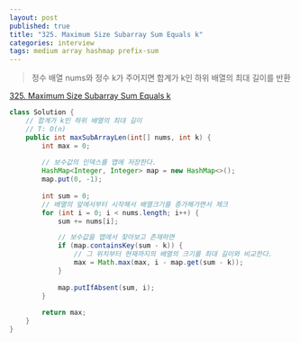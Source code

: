 ```yaml
---
layout: post
published: true
title: "325. Maximum Size Subarray Sum Equals k"
categories: interview
tags: medium array hashmap prefix-sum
---
```


> 정수 배열 nums와 정수 k가 주어지면 합계가 k인 하위 배열의 최대 길이를 반환

[325. Maximum Size Subarray Sum Equals k](https://leetcode.com/problems/maximum-size-subarray-sum-equals-k/)

```java
class Solution {
    // 합계가 k인 하위 배열의 최대 길이
    // T: O(n)
    public int maxSubArrayLen(int[] nums, int k) {
        int max = 0;
        
        // 보수값의 인덱스를 맵에 저장한다.
        HashMap<Integer, Integer> map = new HashMap<>();
        map.put(0, -1);
        
        int sum = 0;
        // 배열의 앞에서부터 시작해서 배열크기를 증가해가면서 체크
        for (int i = 0; i < nums.length; i++) {
            sum += nums[i];

            // 보수값을 맵에서 찾아보고 존재하면
            if (map.containsKey(sum - k)) {
                // 그 위치부터 현재까지의 배열의 크기를 최대 길이와 비교한다.
                max = Math.max(max, i - map.get(sum - k));
            }
            
            map.putIfAbsent(sum, i);
        }
        
        return max;
    }
}
```

